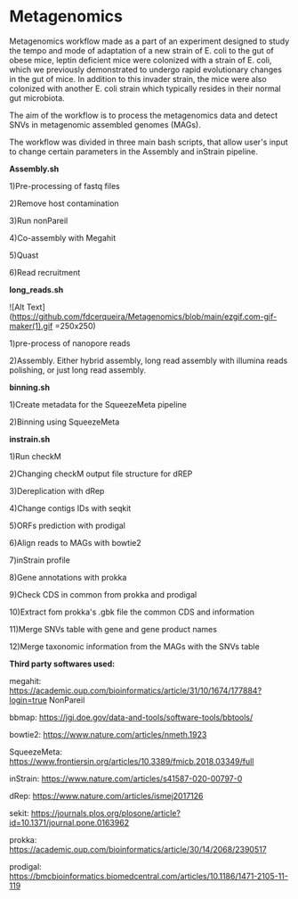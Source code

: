 # Metagenomics

Metagenomics workflow made as a part of an experiment designed to study the tempo and mode of adaptation of a new strain of E. coli to the gut of obese mice, leptin deficient mice were colonized with a strain of E. coli, which we previously demonstrated to undergo rapid evolutionary changes in the gut of mice. In addition to this invader strain, the mice were also colonized with another E. coli strain which typically resides in their normal gut microbiota.

The aim of the workflow is to process the metagenomics data and detect SNVs in metagenomic assembled genomes (MAGs).

The workflow was divided in three main bash scripts, that allow user's input to change certain parameters in the Assembly and inStrain pipeline.

**Assembly.sh**

1)Pre-processing of fastq files

2)Remove host contamination

3)Run nonPareil

4)Co-assembly with Megahit

5)Quast

6)Read recruitment

**long_reads.sh**

![Alt Text](https://github.com/fdcerqueira/Metagenomics/blob/main/ezgif.com-gif-maker(1).gif =250x250)


1)pre-process of nanopore reads

2)Assembly. Either hybrid assembly, long read assembly with illumina reads polishing, or just long read assembly.

**binning.sh**

1)Create metadata for the SqueezeMeta pipeline

2)Binning using SqueezeMeta 

**instrain.sh**

1)Run checkM

2)Changing checkM output file structure for dREP

3)Dereplication with dRep

4)Change contigs IDs with seqkit

5)ORFs prediction with prodigal

6)Align reads to MAGs with bowtie2

7)inStrain profile

8)Gene annotations with prokka

9)Check CDS in common from prokka and prodigal

10)Extract fom prokka's .gbk file the common CDS and information

11)Merge SNVs table with gene and gene product names

12)Merge taxonomic information from the MAGs with the SNVs table



**Third party softwares used:**

megahit:
https://academic.oup.com/bioinformatics/article/31/10/1674/177884?login=true
NonPareil

bbmap:
https://jgi.doe.gov/data-and-tools/software-tools/bbtools/

bowtie2:
https://www.nature.com/articles/nmeth.1923

SqueezeMeta:
https://www.frontiersin.org/articles/10.3389/fmicb.2018.03349/full

inStrain:
https://www.nature.com/articles/s41587-020-00797-0

dRep:
https://www.nature.com/articles/ismej2017126

sekit:
https://journals.plos.org/plosone/article?id=10.1371/journal.pone.0163962

prokka:
https://academic.oup.com/bioinformatics/article/30/14/2068/2390517

prodigal:
https://bmcbioinformatics.biomedcentral.com/articles/10.1186/1471-2105-11-119




